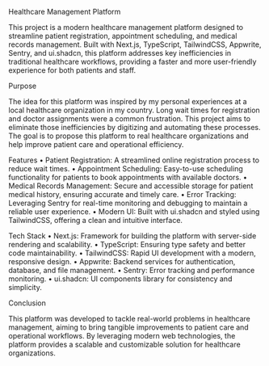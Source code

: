 Healthcare Management Platform

This project is a modern healthcare management platform designed to streamline patient registration, appointment scheduling, and medical records management. Built with Next.js, TypeScript, TailwindCSS, Appwrite, Sentry, and ui.shadcn, this platform addresses key inefficiencies in traditional healthcare workflows, providing a faster and more user-friendly experience for both patients and staff.

Purpose

The idea for this platform was inspired by my personal experiences at a local healthcare organization in my country. Long wait times for registration and doctor assignments were a common frustration. This project aims to eliminate those inefficiencies by digitizing and automating these processes. The goal is to propose this platform to real healthcare organizations and help improve patient care and operational efficiency.

Features
	•	Patient Registration: A streamlined online registration process to reduce wait times.
	•	Appointment Scheduling: Easy-to-use scheduling functionality for patients to book appointments with available doctors.
	•	Medical Records Management: Secure and accessible storage for patient medical history, ensuring accurate and timely care.
	•	Error Tracking: Leveraging Sentry for real-time monitoring and debugging to maintain a reliable user experience.
	•	Modern UI: Built with ui.shadcn and styled using TailwindCSS, offering a clean and intuitive interface.

Tech Stack
	•	Next.js: Framework for building the platform with server-side rendering and scalability.
	•	TypeScript: Ensuring type safety and better code maintainability.
	•	TailwindCSS: Rapid UI development with a modern, responsive design.
	•	Appwrite: Backend services for authentication, database, and file management.
	•	Sentry: Error tracking and performance monitoring.
	•	ui.shadcn: UI components library for consistency and simplicity.


Conclusion

This platform was developed to tackle real-world problems in healthcare management, aiming to bring tangible improvements to patient care and operational workflows. By leveraging modern web technologies, the platform provides a scalable and customizable solution for healthcare organizations.

